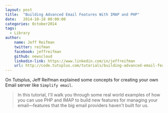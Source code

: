 ```yaml
---
layout: post
title:  "Building Advanced Email Features With IMAP and PHP"
date:   2014-10-18 00:00:00
categories: October2014
tags:
  - Library
author:
    name: Jeff Reifman
    twitter: reifman
    facebook: jeffreifman
    github: newscloud
    linkedin-link: https://www.linkedin.com/in/jeffreifman
    url: http://code.tutsplus.com/tutorials/building-advanced-email-features-with-imap-and-php--cms-22059
---
```

On Tutsplus, Jeff Reifman explained some concepts for creating your own Email server like `Simplify email`.

> In this tutorial, I'll walk you through some real world examples of how you can use PHP and IMAP to build new features for managing your email—features that the big email providers haven't built for us.
